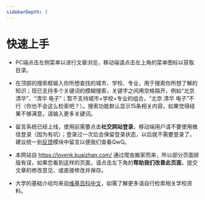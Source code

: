 ```yaml
---
sidebarDepth: 3
---
```


# 快速上手

- PC端点击左侧菜单以进行文章浏览，移动端请点击左上角的菜单图标以获取目录。

- 在顶部的搜索框输入你所想查找的城市、学校、专业，用于搜索你所想了解的知识；现已支持多个关键词的模糊搜索，关键字之间用空格隔开，例如“北京 清华”、“清华 电子”；暂不支持城市+学校+专业的组合，“北京 清华 电子”不行（你也不会这么检索吧？）。搜索功能默认显示15条相关内容，如果觉得结果不够满意，请输入更多关键词。

- 留言系统已经上线，使用前需要点击**社交网站登录**，移动端用户请不要使用微信登录（因为有坑）；登录过一次后会保留登录状态，以后就不需要登录了。建议统一到[反馈](/feedback/)模块中留言以便我们查看QwQ。

- 本网站自 <https://lovenk.kuaizhan.com/> 通过爬虫搬家而来，所以部分页面排版有误，如果您看到这样的页面，请点击左下角的**帮助我们改善此页面**，提交文章的修改意见、或直接修改并保存。

- 大学的基础介绍均来自[维基百科中文](https://zh.wikipedia.org/wiki/Wikipedia:%E9%A6%96%E9%A1%B5)，如需了解更多请自行检索相关学校资料。

